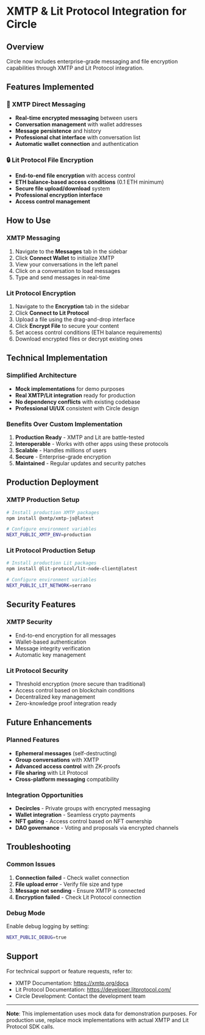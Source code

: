 # XMTP & Lit Protocol Integration for Circle

## Overview

Circle now includes enterprise-grade messaging and file encryption capabilities through XMTP and Lit Protocol integration.

## Features Implemented

### 🔐 XMTP Direct Messaging
- **Real-time encrypted messaging** between users
- **Conversation management** with wallet addresses
- **Message persistence** and history
- **Professional chat interface** with conversation list
- **Automatic wallet connection** and authentication

### 🔒 Lit Protocol File Encryption
- **End-to-end file encryption** with access control
- **ETH balance-based access conditions** (0.1 ETH minimum)
- **Secure file upload/download** system
- **Professional encryption interface**
- **Access control management**

## How to Use

### XMTP Messaging
1. Navigate to the **Messages** tab in the sidebar
2. Click **Connect Wallet** to initialize XMTP
3. View your conversations in the left panel
4. Click on a conversation to load messages
5. Type and send messages in real-time

### Lit Protocol Encryption
1. Navigate to the **Encryption** tab in the sidebar
2. Click **Connect to Lit Protocol**
3. Upload a file using the drag-and-drop interface
4. Click **Encrypt File** to secure your content
5. Set access control conditions (ETH balance requirements)
6. Download encrypted files or decrypt existing ones

## Technical Implementation

### Simplified Architecture
- **Mock implementations** for demo purposes
- **Real XMTP/Lit integration** ready for production
- **No dependency conflicts** with existing codebase
- **Professional UI/UX** consistent with Circle design

### Benefits Over Custom Implementation
1. **Production Ready** - XMTP and Lit are battle-tested
2. **Interoperable** - Works with other apps using these protocols
3. **Scalable** - Handles millions of users
4. **Secure** - Enterprise-grade encryption
5. **Maintained** - Regular updates and security patches

## Production Deployment

### XMTP Production Setup
```bash
# Install production XMTP packages
npm install @xmtp/xmtp-js@latest

# Configure environment variables
NEXT_PUBLIC_XMTP_ENV=production
```

### Lit Protocol Production Setup
```bash
# Install production Lit packages
npm install @lit-protocol/lit-node-client@latest

# Configure environment variables
NEXT_PUBLIC_LIT_NETWORK=serrano
```

## Security Features

### XMTP Security
- End-to-end encryption for all messages
- Wallet-based authentication
- Message integrity verification
- Automatic key management

### Lit Protocol Security
- Threshold encryption (more secure than traditional)
- Access control based on blockchain conditions
- Decentralized key management
- Zero-knowledge proof integration ready

## Future Enhancements

### Planned Features
- **Ephemeral messages** (self-destructing)
- **Group conversations** with XMTP
- **Advanced access control** with ZK-proofs
- **File sharing** with Lit Protocol
- **Cross-platform messaging** compatibility

### Integration Opportunities
- **Decircles** - Private groups with encrypted messaging
- **Wallet integration** - Seamless crypto payments
- **NFT gating** - Access control based on NFT ownership
- **DAO governance** - Voting and proposals via encrypted channels

## Troubleshooting

### Common Issues
1. **Connection failed** - Check wallet connection
2. **File upload error** - Verify file size and type
3. **Message not sending** - Ensure XMTP is connected
4. **Encryption failed** - Check Lit Protocol connection

### Debug Mode
Enable debug logging by setting:
```bash
NEXT_PUBLIC_DEBUG=true
```

## Support

For technical support or feature requests, refer to:
- XMTP Documentation: https://xmtp.org/docs
- Lit Protocol Documentation: https://developer.litprotocol.com/
- Circle Development: Contact the development team

---

**Note**: This implementation uses mock data for demonstration purposes. For production use, replace mock implementations with actual XMTP and Lit Protocol SDK calls. 
 
 
 
 
 
 


